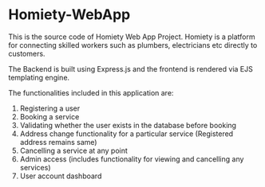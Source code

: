 # Homiety-WebApp
This is the source code of Homiety Web App Project.
Homiety is a platform for connecting skilled workers such as plumbers, electricians etc directly to customers.

The Backend is built using Express.js and the frontend is rendered via EJS templating engine.

The functionalities included in this application are:
1) Registering a user
2) Booking a service 
3) Validating whether the user exists in the database before booking
4) Address change functionality for a particular service (Registered address remains same)
5) Cancelling a service at any point
6) Admin access (includes functionality for viewing and cancelling any services)
7) User account dashboard
